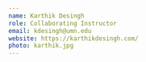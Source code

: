```yaml
---
name: Karthik Desingh
role: Collaborating Instructor
email: kdesingh@umn.edu
website: https://karthikdesingh.com/
photo: karthik.jpg
---
```


